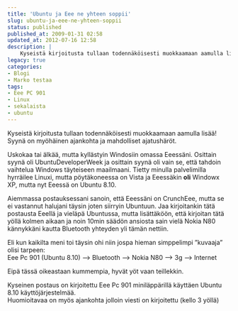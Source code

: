 ```yaml
---
title: 'Ubuntu ja Eee ne yhteen soppii'
slug: ubuntu-ja-eee-ne-yhteen-soppii
status: published
published_at: 2009-01-31 02:58
updated_at: 2012-07-16 12:58
description: |
    Kyseistä kirjoitusta tullaan todennäköisesti muokkaamaan aamulla lisää! Syynä on myöhäinen ajankohta ja mahdolliset ajatushäröt. Uskokaa tai älkää, mutta kyllästyin Windosiin omassa Eeessäni. Osittain syynä oli UbuntuDeveloperWeek ja osittain syynä oli vain se, että tahdoin vaihtelua Windows täyteiseen maailmaani. Tietty minulla palvelimilla hyrräilee Linuxi, mutta pöytäkoneessa on Vista ja Eeessäkin oli Windowx XP, mutta nyt Eeessä… Jatka lukemista Ubuntu ja Eee ne yhteen soppii
legacy: true
categories:
- Blogi
- Marko testaa
tags:
- Eee PC 901
- Linux
- sekalaista
- ubuntu
---
```


<p class="notewarning">Kyseistä kirjoitusta tullaan todennäköisesti muokkaamaan aamulla lisää!<br />
Syynä on myöhäinen ajankohta ja mahdolliset ajatushäröt.</p>
<p>Uskokaa tai älkää, mutta kyllästyin Windosiin omassa Eeessäni. Osittain syynä oli UbuntuDeveloperWeek ja osittain syynä oli vain se, että tahdoin vaihtelua Windows täyteiseen maailmaani. Tietty minulla palvelimilla hyrräilee Linuxi, mutta pöytäkoneessa on Vista ja Eeessäkin <strong>oli</strong> Windowx XP, mutta nyt Eeessä on Ubuntu 8.10.</p>
<p>Aiemmassa postauksessani sanoin, että Eeessäni on CrunchEee, mutta se ei vastannut halujani täysin joten siirryin Ubuntuun. Jaa kirjoitankin tätä postausta Eeellä ja vieläpä Ubuntussa, mutta lisättäköön, että kirjoitan tätä yöllä kolmen aikaan ja noin 10min säädön ansiosta sain vielä Nokia N80 kännykkäni kautta Bluetooth yhteyden yli tämän nettiin.</p>
<p>Eli kun kaikilta meni toi täysin ohi niin jospa hieman simppelimpi &#8221;kuvaaja&#8221; olisi tarpeen:<br />
 Eee Pc 901 (Ubuntu 8.10) &#8211;&gt; Bluetooth &#8211;&gt; Nokia N80 &#8211;&gt; 3g &#8211;&gt; Internet</p>
<p>Eipä tässä oikeastaan kummempia, hyvät yöt vaan teillekkin.</p>
<p class="noteclassic">Kyseinen postaus on kirjoitettu Eee Pc 901 miniläppärillä käyttäen Ubuntu 8.10 käyttöjärjestelmää.<br />
 Huomioitavaa on myös ajankohta jolloin viesti on kirjoitettu (kello 3 yöllä)</p>